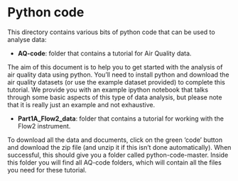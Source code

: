 # Python code

This directory contains various bits of python code that can be used to analyse data:

- **AQ-code**: folder that contains a tutorial for Air Quality data.

The aim of this document is to help you to get started with the analysis of air quality data using python. You’ll need to install python and download the air quality datasets (or use the example dataset provided) to complete this tutorial. We provide you with an example ipython notebook that talks through some basic aspects of this type of data analysis, but please note that it is really just an example and not exhaustive. 

- **Part1A_Flow2_data**: folder that contains a tutorial for working with the Flow2 instrument.

To download all the data and documents, click on the green ‘code’ button and download the zip file (and unzip it if this isn’t done automatically). When successful, this should give you a folder called python-code-master. Inside this folder you will find all AQ-code folders, which will contain all the files you need for these tutorial.

